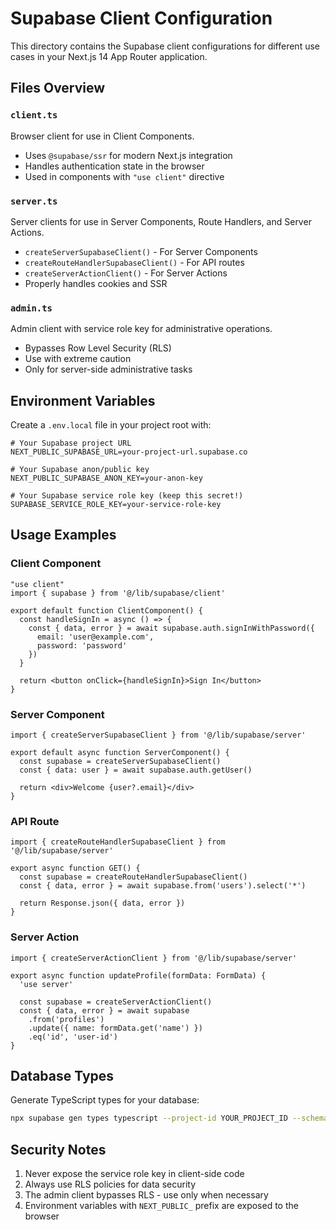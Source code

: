 # Supabase Client Configuration

This directory contains the Supabase client configurations for different use cases in your Next.js 14 App Router application.

## Files Overview

### `client.ts`
Browser client for use in Client Components.
- Uses `@supabase/ssr` for modern Next.js integration
- Handles authentication state in the browser
- Used in components with `"use client"` directive

### `server.ts`
Server clients for use in Server Components, Route Handlers, and Server Actions.
- `createServerSupabaseClient()` - For Server Components
- `createRouteHandlerSupabaseClient()` - For API routes
- `createServerActionClient()` - For Server Actions
- Properly handles cookies and SSR

### `admin.ts`
Admin client with service role key for administrative operations.
- Bypasses Row Level Security (RLS)
- Use with extreme caution
- Only for server-side administrative tasks

## Environment Variables

Create a `.env.local` file in your project root with:

```env
# Your Supabase project URL
NEXT_PUBLIC_SUPABASE_URL=your-project-url.supabase.co

# Your Supabase anon/public key
NEXT_PUBLIC_SUPABASE_ANON_KEY=your-anon-key

# Your Supabase service role key (keep this secret!)
SUPABASE_SERVICE_ROLE_KEY=your-service-role-key
```

## Usage Examples

### Client Component
```tsx
"use client"
import { supabase } from '@/lib/supabase/client'

export default function ClientComponent() {
  const handleSignIn = async () => {
    const { data, error } = await supabase.auth.signInWithPassword({
      email: 'user@example.com',
      password: 'password'
    })
  }
  
  return <button onClick={handleSignIn}>Sign In</button>
}
```

### Server Component
```tsx
import { createServerSupabaseClient } from '@/lib/supabase/server'

export default async function ServerComponent() {
  const supabase = createServerSupabaseClient()
  const { data: user } = await supabase.auth.getUser()
  
  return <div>Welcome {user?.email}</div>
}
```

### API Route
```tsx
import { createRouteHandlerSupabaseClient } from '@/lib/supabase/server'

export async function GET() {
  const supabase = createRouteHandlerSupabaseClient()
  const { data, error } = await supabase.from('users').select('*')
  
  return Response.json({ data, error })
}
```

### Server Action
```tsx
import { createServerActionClient } from '@/lib/supabase/server'

export async function updateProfile(formData: FormData) {
  'use server'
  
  const supabase = createServerActionClient()
  const { data, error } = await supabase
    .from('profiles')
    .update({ name: formData.get('name') })
    .eq('id', 'user-id')
}
```

## Database Types

Generate TypeScript types for your database:

```bash
npx supabase gen types typescript --project-id YOUR_PROJECT_ID --schema public > src/types/database.types.ts
```

## Security Notes

1. Never expose the service role key in client-side code
2. Always use RLS policies for data security
3. The admin client bypasses RLS - use only when necessary
4. Environment variables with `NEXT_PUBLIC_` prefix are exposed to the browser 